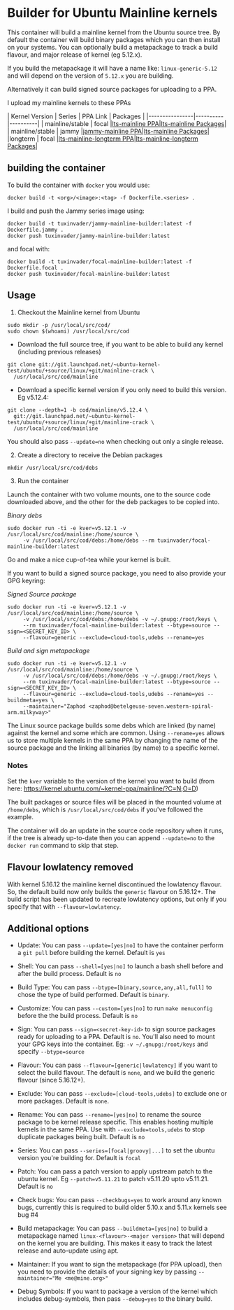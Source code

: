 # Builder for Ubuntu Mainline kernels

This container will build a mainline kernel from the Ubuntu source tree.
By default the container will build binary packages which you can then install
on your systems. You can optionally build a metapackage to track a build flavour,
and major release of kernel (eg 5.12.x).

If you build the metapackage it will have a name like: 
`linux-generic-5.12` and will depend on the version of `5.12.x` you are building.

Alternatively it can build signed source packages for uploading to a PPA.

I upload my mainline kernels to these PPAs

| Kernel Version | Series | PPA Link | Packages |
|----------------|----------|----------|
| mainline/stable | focal |[lts-mainline PPA](https://launchpad.net/~tuxinvader/+archive/ubuntu/lts-mainline)|[lts-mainline Packages](https://launchpad.net/~tuxinvader/+archive/ubuntu/lts-mainline/+packages)|
| mainline/stable | jammy |[jammy-mainline PPA](https://launchpad.net/~tuxinvader/+archive/ubuntu/jammy-mainline)|[lts-mainline Packages](https://launchpad.net/~tuxinvader/+archive/ubuntu/jammy-mainline/+packages)|
|longterm | focal |[lts-mainline-longterm PPA](https://launchpad.net/~tuxinvader/+archive/ubuntu/lts-mainline-longterm)|[lts-mainline-longterm Packages](https://launchpad.net/~tuxinvader/+archive/ubuntu/lts-mainline-longterm/+packages)|

## building the container

To build the container with `docker` you would use:
```
docker build -t <org>/<image>:<tag> -f Dockerfile.<series> .
```

I build and push the Jammy series image using:

```
docker build -t tuxinvader/jammy-mainline-builder:latest -f Dockerfile.jammy .
docker push tuxinvader/jammy-mainline-builder:latest
```

and focal with:
```
docker build -t tuxinvader/focal-mainline-builder:latest -f Dockerfile.focal .
docker push tuxinvader/focal-mainline-builder:latest
```

## Usage

1. Checkout the Mainline kernel from Ubuntu
```
sudo mkdir -p /usr/local/src/cod/
sudo chown $(whoami) /usr/local/src/cod
```

  * Download the full source tree, if you want to be able to build any kernel (including previous releases)
  ```
  git clone git://git.launchpad.net/~ubuntu-kernel-test/ubuntu/+source/linux/+git/mainline-crack \
    /usr/local/src/cod/mainline
  ```

  * Download a specific kernel version if you only need to build this version. Eg v5.12.4:
  ```
  git clone --depth=1 -b cod/mainline/v5.12.4 \
    git://git.launchpad.net/~ubuntu-kernel-test/ubuntu/+source/linux/+git/mainline-crack \
    /usr/local/src/cod/mainline
  ```
  You should also pass `--update=no` when checking out only a single release.

2. Create a directory to receive the Debian packages
```
mkdir /usr/local/src/cod/debs
```

3. Run the container

Launch the container with two volume mounts, one to the source code downloaded above, and the
other for the deb packages to be copied into.

*Binary debs*
```
sudo docker run -ti -e kver=v5.12.1 -v /usr/local/src/cod/mainline:/home/source \
     -v /usr/local/src/cod/debs:/home/debs --rm tuxinvader/focal-mainline-builder:latest
```
Go and make a nice cup-of-tea while your kernel is built. 

If you want to build a signed source package, you need to also provide your GPG keyring:

*Signed Source package*
```
sudo docker run -ti -e kver=v5.12.1 -v /usr/local/src/cod/mainline:/home/source \
     -v /usr/local/src/cod/debs:/home/debs -v ~/.gnupg:/root/keys \
     --rm tuxinvader/focal-mainline-builder:latest --btype=source --sign=<SECRET_KEY_ID> \
     --flavour=generic --exclude=cloud-tools,udebs --rename=yes
```

*Build and sign metapackage*
```
sudo docker run -ti -e kver=v5.12.1 -v /usr/local/src/cod/mainline:/home/source \
     -v /usr/local/src/cod/debs:/home/debs -v ~/.gnupg:/root/keys \
     --rm tuxinvader/focal-mainline-builder:latest --btype=source --sign=<SECRET_KEY_ID> \
     --flavour=generic --exclude=cloud-tools,udebs --rename=yes --buildmeta=yes \
     --maintainer="Zaphod <zaphod@betelgeuse-seven.western-spiral-arm.milkyway>"
```

The Linux source package builds some debs which are linked (by name) against the kernel and some
which are common. Using `--rename=yes` allows us to store multiple kernels in the same PPA by changing
the name of the source package and the linking all binaries (by name) to a specific kernel.

### Notes

Set the `kver` variable to the version of the kernel you want to build
(from here: https://kernel.ubuntu.com/~kernel-ppa/mainline/?C=N;O=D)

The built packages or source files will be placed in the mounted volume at `/home/debs`,
which is `/usr/local/src/cod/debs` if you've followed the example.

The container will do an update in the source code repository when it runs,
if the tree is already up-to-date then you can append `--update=no` to the
`docker run` command to skip that step.

## Flavour lowlatency removed

With kernel 5.16.12 the mainline kernel discontinued the lowlatency flavour. So, the default build now
only builds the `generic` flavour on 5.16.12+. The build script has been updated to recreate lowlatency
options, but only if you specify that with `--flavour=lowlatency`.

## Additional options

* Update: You can pass `--update=[yes|no]` to have the container perform a 
`git pull` before building the kernel. Default is `yes`

* Shell: You can pass `--shell=[yes|no]` to launch a bash shell before and
after the build process. Default is `no`

* Build Type: You can pass `--btype=[binary,source,any,all,full]` to chose
the type of build performed. Default is `binary`.

* Customize: You can pass `--custom=[yes|no]` to run `make menuconfig` before the
the build process. Default is `no`

* Sign: You can pass `--sign=<secret-key-id>` to sign source packages ready for uploading
to a PPA. Default is `no`. You'll also need to mount your GPG keys into the container.
Eg: `-v ~/.gnupg:/root/keys` and specify `--btype=source`

* Flavour: You can pass `--flavour=[generic|lowlatency]` if you want to select the build
flavour. The default is `none`, and we build the generic flavour (since 5.16.12+).

* Exclude: You can pass `--exclude=[cloud-tools,udebs]` to exclude one or more packages.
Default is `none`.

* Rename: You can pass `--rename=[yes|no]` to rename the source package to be kernel release specific.
This enables hosting multiple kernels in the same PPA. Use with `--exclude=tools,udebs` to stop
duplicate packages being built. Default is `no`

* Series: You can pass `--series=[focal|groovy|...]` to set the ubuntu version you're building
  for. Default is `focal`

* Patch: You can pass a patch version to apply upstream patch to the ubuntu kernel.
  Eg `--patch=v5.11.21` to patch v5.11.20 upto v5.11.21. Default is `no`

* Check bugs: You can pass `--checkbugs=yes` to work around any known bugs, currently this is required
to build older 5.10.x and 5.11.x kernels see bug #4

* Build metapackage: You can pass `--buildmeta=[yes|no]` to build a metapackage named `linux-<flavour>-<major version>`
that will depend on the kernel you are building. This makes it easy to track the latest release and auto-update
using apt.

* Maintainer: If you want to sign the metapackage (for PPA upload), then you need to provide the details of your
signing key by passing `--maintainer="Me <me@mine.org>"`

* Debug Symbols: If you want to package a version of the kernel which includes debug-symbols,
then pass `--debug=yes` to the binary build.

